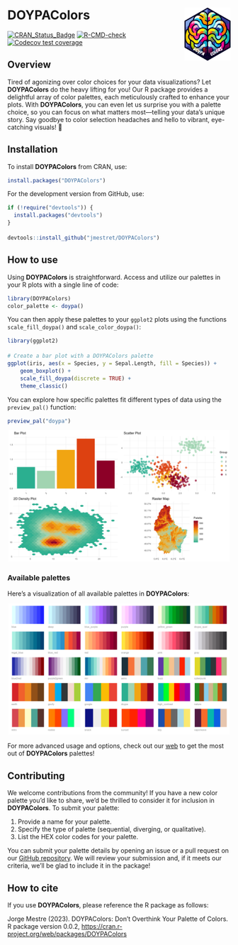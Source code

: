 
<!-- README.md is generated from README.Rmd. Please edit that file -->

# DOYPAColors <a href="https://jmestret.github.io/DOYPAColors/"><img src="man/figures/logo.png" align="right" height="120" /></a>

<!-- badges: start -->

[![CRAN_Status_Badge](https://www.r-pkg.org/badges/version/DOYPAColors?color=blue)](https://cran.r-project.org/package=DOYPAColors)
[![R-CMD-check](https://github.com/jmestret/DOYPAColors/actions/workflows/R-CMD-check.yaml/badge.svg)](https://github.com/jmestret/DOYPAColors/actions/workflows/R-CMD-check.yaml)
[![Codecov test
coverage](https://codecov.io/gh/jmestret/DOYPAColors/branch/main/graph/badge.svg)](https://app.codecov.io/gh/jmestret/DOYPAColors?branch=main)
<!-- badges: end -->

## Overview

Tired of agonizing over color choices for your data visualizations? Let
**DOYPAColors** do the heavy lifting for you! Our R package provides a
delightful array of color palettes, each meticulously crafted to enhance
your plots. With **DOYPAColors**, you can even let us surprise you with
a palette choice, so you can focus on what matters most—telling your
data’s unique story. Say goodbye to color selection headaches and hello
to vibrant, eye-catching visuals! 🎨

## Installation

To install **DOYPAColors** from CRAN, use:

``` r
install.packages("DOYPAColors")
```

For the development version from GitHub, use:

``` r
if (!require("devtools")) {
  install.packages("devtools")
}

devtools::install_github("jmestret/DOYPAColors")
```

## How to use

Using **DOYPAColors** is straightforward. Access and utilize our
palettes in your R plots with a single line of code:

``` r
library(DOYPAColors)
color_palette <- doypa()
```

You can then apply these palettes to your `ggplot2` plots using the
functions `scale_fill_doypa()` and `scale_color_doypa()`:

``` r
library(ggplot2)

# Create a bar plot with a DOYPAColors palette
ggplot(iris, aes(x = Species, y = Sepal.Length, fill = Species)) +
    geom_boxplot() +
    scale_fill_doypa(discrete = TRUE) +
    theme_classic()
```

You can explore how specific palettes fit different types of data using
the `preview_pal()` function:

``` r
preview_pal("doypa")
```

<p align="center">
<img src="man/figures/preview_plot.png" width="500">
</p>

### Available palettes

Here’s a visualization of all available palettes in **DOYPAColors**:

<p align="center">
<img src="man/figures/color_palettes.png" width="500">
</p>

For more advanced usage and options, check out our
[web](https://jmestret.github.io/DOYPAColors/) to get the most out of
**DOYPAColors** palettes!

## Contributing

We welcome contributions from the community! If you have a new color
palette you’d like to share, we’d be thrilled to consider it for
inclusion in **DOYPAColors**. To submit your palette:

1.  Provide a name for your palette.
2.  Specify the type of palette (sequential, diverging, or qualitative).
3.  List the HEX color codes for your palette.

You can submit your palette details by opening an issue or a pull
request on our [GitHub
repository](https://github.com/jmestret/DOYPAColors). We will review
your submission and, if it meets our criteria, we’ll be glad to include
it in the package!

## How to cite

If you use **DOYPAColors**, please reference the R package as follows:

Jorge Mestre (2023). DOYPAColors: Don’t Overthink Your Palette of
Colors. R package version 0.0.2,
<https://cran.r-project.org/web/packages/DOYPAColors>
